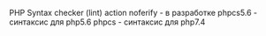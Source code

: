 PHP Syntax checker (lint) action
noferify - в разработке phpcs5.6 - синтаксис для php5.6 phpcs - синтаксис для php7.4